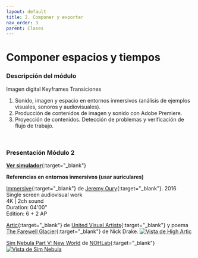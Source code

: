 ```yaml
---
layout: default
title: 2. Componer y exportar
nav_order: 3
parent: Clases
---
```


# Componer espacios y tiempos

### Descripción del módulo

Imagen digital
Keyframes
Transiciones

1. Sonido, imagen y espacio en entornos inmersivos (análisis de ejemplos visuales, sonoros y audiovisuales).
2. Producción de contenidos de imagen y sonido con Adobe Premiere.
3. Proyección de contenidos. Detección de problemas y verificación de flujo de trabajo.

<br>

### Presentación Módulo 2

[**Ver simulador**](http://udesa.cristianreynaga.com/simulador_sustentabilidad_r115/){:target="_blank"}

**Referencias en entornos inmersivos (usar auriculares)**


[Immersive](https://drive.google.com/file/d/10kfHL4HWm62UkL3fSwVnYnsubBjpBTqQ/view){:target="_blank"} de [Jeremy Oury](https://www.jeremyoury.fr/){:target="_blank"}.
2016  
Single screen audiovisual work  
4K  |  2ch sound  
Duration: 04'00"  
Edition: 6 + 2 AP  

[Artic](https://www.youtube.com/watch?v=3xjJR1U14zo){:target="_blank"} de [United Visual Artists](https://www.uva.co.uk/){:target="_blank"}
y poema [The Farewell Glacier](http://www.nickfdrake.com/work/poetry/farewell-glacier){:target="_blank"} de Nick Drake.
[![Vista de High Artic](https://images.squarespace-cdn.com/content/v1/5cfd3effe02806000151e559/1568297138830-Y33B5JBTJJKUR7DWMG8U/ke17ZwdGBToddI8pDm48kKAwwdAfKsTlKsCcElEApLR7gQa3H78H3Y0txjaiv_0fDoOvxcdMmMKkDsyUqMSsMWxHk725yiiHCCLfrh8O1z5QPOohDIaIeljMHgDF5CVlOqpeNLcJ80NK65_fV7S1UegTYNQkRo-Jk4EWsyBNhwKrKLo5CceA1-Tdpfgyxoog5ck0MD3_q0rY3jFJjjoLbQ/UVA_NMM_JA_4610_HR.jpg?format=1000w "High Artic")](https://www.uva.co.uk/features/high-arctic)

[Sim Nebula Part V: New World](https://nohlab.com/work/sim-nebula) de [NOHLab](https://nohlab.com/){:target="_blank"}
[![Vista de Sim Nebula](https://nohlab.com/wp-content/uploads/2020/01/03.png "Sim Nebula")](https://nohlab.com/work/sim-nebula)

